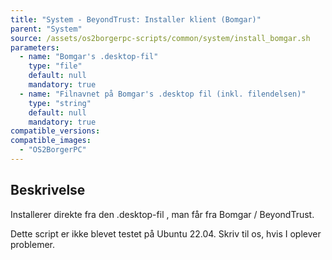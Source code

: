 ```yaml
---
title: "System - BeyondTrust: Installer klient (Bomgar)"
parent: "System"
source: /assets/os2borgerpc-scripts/common/system/install_bomgar.sh
parameters:
  - name: "Bomgar's .desktop-fil"
    type: "file"
    default: null
    mandatory: true
  - name: "Filnavnet på Bomgar's .desktop fil (inkl. filendelsen)"
    type: "string"
    default: null
    mandatory: true
compatible_versions: 
compatible_images:
  - "OS2BorgerPC"
---
```


## Beskrivelse
Installerer direkte fra den .desktop-fil , man får fra Bomgar / BeyondTrust.

Dette script er ikke blevet testet på Ubuntu 22.04. Skriv til os, hvis I oplever problemer.